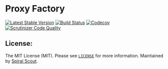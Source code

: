 # Proxy Factory
[![Latest Stable Version](https://poser.pugx.org/cycle/proxy-factory/version)](https://packagist.org/packages/cycle/proxy-factory)
[![Build Status](https://travis-ci.org/cycle/proxy-factory.svg?branch=master)](https://travis-ci.org/cycle/proxy-factory)
[![Codecov](https://codecov.io/gh/cycle/proxy-factory/branch/master/graph/badge.svg)](https://codecov.io/gh/cycle/proxy-factory/)
[![Scrutinizer Code Quality](https://scrutinizer-ci.com/g/cycle/proxy-factory/badges/quality-score.png)](https://scrutinizer-ci.com/g/cycle/proxy-factory/)

License:
--------
The MIT License (MIT). Please see [`LICENSE`](./LICENSE) for more information. Maintained by [Spiral Scout](https://spiralscout.com).
